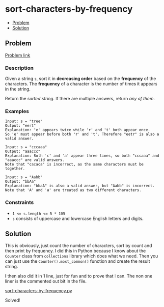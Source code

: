 # sort-characters-by-frequency
- [Problem](#problem)
- [Solution](#sort-characters-by-frequency.cpp)

## Problem
[Problem link](https://leetcode.com/problems/sort-characters-by-frequency/)

### Description
Given a string `s`, sort it in **decreasing order** based on the **frequency** of the characters. The **frequency** of a character is the number of times it appears in the string.

Return the *sorted string*. If there are multiple answers, return *any of them*.

### Examples
```
Input: s = "tree"
Output: "eert"
Explanation: 'e' appears twice while 'r' and 't' both appear once.
So 'e' must appear before both 'r' and 't'. Therefore "eetr" is also a valid answer.
```
```
Input: s = "cccaaa"
Output: "aaaccc"
Explanation: Both 'c' and 'a' appear three times, so both "cccaaa" and "aaaccc" are valid answers.
Note that "cacaca" is incorrect, as the same characters must be together.
```
```
Input: s = "Aabb"
Output: "bbAa"
Explanation: "bbaA" is also a valid answer, but "Aabb" is incorrect.
Note that 'A' and 'a' are treated as two different characters.
```

### Constraints
- `1 <= s.length <= 5 * 105`
- `s` consists of uppercase and lowercase English letters and digits.


## Solution
This is obviously, just count the number of characters, sort by count and then print by frequency. I did this in Python because I know about the `Counter` class from `collections` library which does what we need. Then you can just use the `Counter().most_common()` function and create the result string.

I then also did it in 1 line, just for fun and to prove that I can.
The non one liner is the commented out bit in the file.

[sort-characters-by-frequency.py](./sort-characters-by-frequency.py)

Solved!

